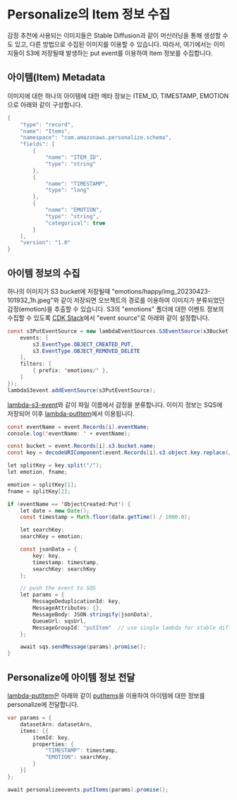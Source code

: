 # Personalize의 Item 정보 수집

감정 추천에 사용되는 이미지들은 Stable Diffusion과 같이 머신러닝을 통해 생성할 수도 있고, 다른 방법으로 수집된 이미지를 이용할 수 있습니다. 따라서, 여기에서는 이미지들이 S3에 저장될때 발생하는 put event를 이용하여 Item 정보를 수집합니다. 

## 아이템(Item) Metadata

이미지에 대한 하나의 아이템에 대한 메타 정보는 ITEM_ID, TIMESTAMP, EMOTION으로 아래와 같이 구성합니다. 

```java
{
    "type": "record",
    "name": "Items",
    "namespace": "com.amazonaws.personalize.schema",
    "fields": [
        {
            "name": "ITEM_ID",
            "type": "string"
        },
        {
            "name": "TIMESTAMP",
            "type": "long"
        },
        {
            "name": "EMOTION",
            "type": "string",
            "categorical": true
        }
    ],
    "version": "1.0"
}
```

## 아이템 정보의 수집

하나의 이미지가 S3 bucket에 저장될때 "emotions/happy/img_20230423-101932_1h.jpeg"와 같이 저장되면 오브젝트의 경로를 이용하여 이미지가 분류되었던 감정(emotion)을 추출할 수 있습니다. S3의 "emotions" 폴더에 대한 이벤트 정보의 수집할 수 있도록 [CDK Stack](./cdk-image-recommender/lib/cdk-image-recommender-stack.ts)에서 "event source"로 아래와 같이 설정합니다.

```java
const s3PutEventSource = new lambdaEventSources.S3EventSource(s3Bucket, {
    events: [
        s3.EventType.OBJECT_CREATED_PUT,
        s3.EventType.OBJECT_REMOVED_DELETE
    ],
    filters: [
        { prefix: 'emotions/' },
    ]
});
lambdaS3event.addEventSource(s3PutEventSource);
```

[lambda-s3-event](./lambda-s3-event/index.js)와 같이 파일 이름에서 감정을 분류합니다. 이미지 정보는 SQS에 저장되어 이후 [lambda-putItem](./lambda-putItem/index.js)에서 이용됩니다. 

```java
const eventName = event.Records[i].eventName;       
console.log('eventName: ' + eventName);

const bucket = event.Records[i].s3.bucket.name;
const key = decodeURIComponent(event.Records[i].s3.object.key.replace(/\+/g, ' '));

let splitKey = key.split("/");
let emotion, fname;

emotion = splitKey[1];
fname = splitKey[2];

if (eventName == 'ObjectCreated:Put') {
    let date = new Date();
    const timestamp = Math.floor(date.getTime() / 1000.0);

    let searchKey;
    searchKey = emotion;

    const jsonData = {
        key: key,
        timestamp: timestamp,
        searchKey: searchKey
    };

    // push the event to SQS
    let params = {
        MessageDeduplicationId: key,
        MessageAttributes: {},
        MessageBody: JSON.stringify(jsonData),
        QueueUrl: sqsUrl,
        MessageGroupId: "putItem"  // use single lambda for stable diffusion 
    };

    await sqs.sendMessage(params).promise();
}
```

## Personalize에 아이템 정보 전달

[lambda-putItem](./lambda-putItem/index.js)은 아래와 같이 [putItems](https://docs.aws.amazon.com/personalize/latest/dg/API_UBS_PutItems.html)을 이용하여 아이템에 대한 정보를 personalize에 전달합니다.

```java
var params = {
    datasetArn: datasetArn,
    items: [{
        itemId: key,
        properties: {
            "TIMESTAMP": timestamp,
            "EMOTION": searchKey,
        }
    }]
};

await personalizeevents.putItems(params).promise(); 
```

